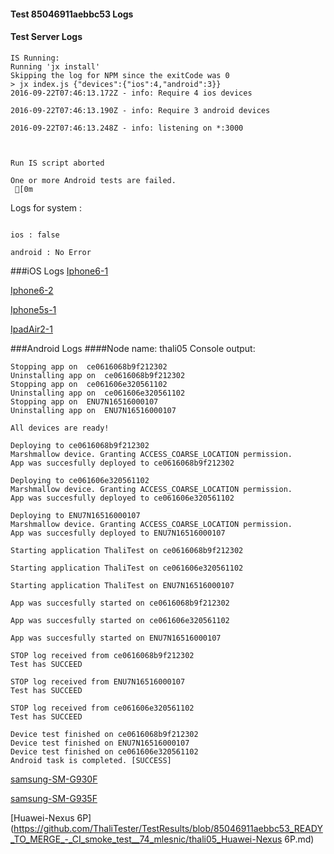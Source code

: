 #### Test 85046911aebbc53 Logs

#### Test Server Logs
```
IS Running:
Running 'jx install'
Skipping the log for NPM since the exitCode was 0
> jx index.js {"devices":{"ios":4,"android":3}}
2016-09-22T07:46:13.172Z - info: Require 4 ios devices

2016-09-22T07:46:13.190Z - info: Require 3 android devices

2016-09-22T07:46:13.248Z - info: listening on *:3000


 
Run IS script aborted
 
One or more Android tests are failed.
 [0m

```


Logs for system : 
```

ios : false

android : No Error
```


###iOS Logs
[Iphone6-1](https://github.com/ThaliTester/TestResults/blob/85046911aebbc53_READY_TO_MERGE_-_CI_smoke_test__74_mlesnic/iOS_Iphone6-1.md)

[Iphone6-2](https://github.com/ThaliTester/TestResults/blob/85046911aebbc53_READY_TO_MERGE_-_CI_smoke_test__74_mlesnic/iOS_Iphone6-2.md)

[Iphone5s-1](https://github.com/ThaliTester/TestResults/blob/85046911aebbc53_READY_TO_MERGE_-_CI_smoke_test__74_mlesnic/iOS_Iphone5s-1.md)

[IpadAir2-1](https://github.com/ThaliTester/TestResults/blob/85046911aebbc53_READY_TO_MERGE_-_CI_smoke_test__74_mlesnic/iOS_IpadAir2-1.md)


###Android Logs
####Node name: thali05
Console output:
```
Stopping app on  ce0616068b9f212302
Uninstalling app on  ce0616068b9f212302
Stopping app on  ce061606e320561102
Uninstalling app on  ce061606e320561102
Stopping app on  ENU7N16516000107
Uninstalling app on  ENU7N16516000107

All devices are ready!

Deploying to ce0616068b9f212302
Marshmallow device. Granting ACCESS_COARSE_LOCATION permission.
App was succesfully deployed to ce0616068b9f212302

Deploying to ce061606e320561102
Marshmallow device. Granting ACCESS_COARSE_LOCATION permission.
App was succesfully deployed to ce061606e320561102

Deploying to ENU7N16516000107
Marshmallow device. Granting ACCESS_COARSE_LOCATION permission.
App was succesfully deployed to ENU7N16516000107

Starting application ThaliTest on ce0616068b9f212302

Starting application ThaliTest on ce061606e320561102

Starting application ThaliTest on ENU7N16516000107

App was succesfully started on ce0616068b9f212302

App was succesfully started on ce061606e320561102

App was succesfully started on ENU7N16516000107

STOP log received from ce0616068b9f212302
Test has SUCCEED

STOP log received from ENU7N16516000107
Test has SUCCEED

STOP log received from ce061606e320561102
Test has SUCCEED

Device test finished on ce0616068b9f212302 
Device test finished on ENU7N16516000107 
Device test finished on ce061606e320561102 
Android task is completed. [SUCCESS]
```
[samsung-SM-G930F](https://github.com/ThaliTester/TestResults/blob/85046911aebbc53_READY_TO_MERGE_-_CI_smoke_test__74_mlesnic/thali05_samsung-SM-G930F.md)

[samsung-SM-G935F](https://github.com/ThaliTester/TestResults/blob/85046911aebbc53_READY_TO_MERGE_-_CI_smoke_test__74_mlesnic/thali05_samsung-SM-G935F.md)

[Huawei-Nexus 6P](https://github.com/ThaliTester/TestResults/blob/85046911aebbc53_READY_TO_MERGE_-_CI_smoke_test__74_mlesnic/thali05_Huawei-Nexus 6P.md)


